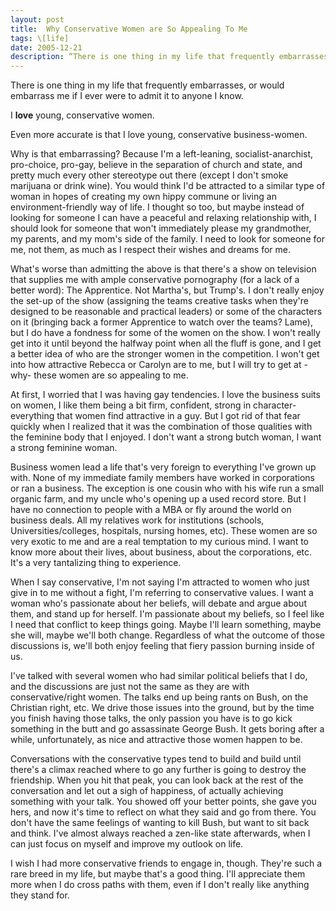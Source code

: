 ```yaml
---
layout: post
title:  Why Conservative Women are So Appealing To Me
tags: \[life]
date: 2005-12-21 
description: “There is one thing in my life that frequently embarrasses, or would embarrass me if I ever were to admit it to anyone I know.”
--- 
```


There is one thing in my life that frequently embarrasses, or would embarrass me if I ever were to admit it to anyone I know.

I **love** young, conservative women.

Even more accurate is that I love young, conservative business-women.

Why is that embarrassing? Because I'm a left-leaning, socialist-anarchist, pro-choice, pro-gay, believe in the separation of church and state, and pretty much every other stereotype out there (except I don't smoke marijuana or drink wine). You would think I'd be attracted to a similar type of woman in hopes of creating my own hippy commune or living an environment-friendly way of life. I thought so too, but maybe instead of looking for someone I can have a peaceful and relaxing relationship with, I should look for someone that won't immediately please my grandmother, my parents, and my mom's side of the family. I need to look for someone for me, not them, as much as I respect their wishes and dreams for me.

What's worse than admitting the above is that there's a show on television that supplies me with ample conservative pornography (for a lack of a better word): The Apprentice. Not Martha's, but Trump's. I don't really enjoy the set-up of the show (assigning the teams creative tasks when they're designed to be reasonable and practical leaders) or some of the characters on it (bringing back a former Apprentice to watch over the teams? Lame), but I do have a fondness for some of the women on the show. I won't really get into it until beyond the halfway point when all the fluff is gone, and I get a better idea of who are the stronger women in the competition. I won't get into how attractive Rebecca or Carolyn are to me, but I will try to get at -why- these women are so appealing to me.

At first, I worried that I was having gay tendencies. I love the business suits on women, I like them being a bit firm, confident, strong in character- everything that women find attractive in a guy. But I got rid of that fear quickly when I realized that it was the combination of those qualities with the feminine body that I enjoyed. I don't want a strong butch woman, I want a strong feminine woman.

Business women lead a life that's very foreign to everything I've grown up with. None of my immediate family members have worked in corporations or ran a business. The exception is one cousin who with his wife run a small organic farm, and my uncle who's opening up a used record store. But I have no connection to people with a MBA or fly around the world on business deals. All my relatives work for institutions (schools, Universities/colleges, hospitals, nursing homes, etc). These women are so very exotic to me and are a real temptation to my curious mind. I want to know more about their lives, about business, about the corporations, etc. It's a very tantalizing thing to experience.

When I say conservative, I'm not saying I'm attracted to women who just give in to me without a fight, I'm referring to conservative values. I want a woman who's passionate about her beliefs, will debate and argue about them, and stand up for herself. I'm passionate about my beliefs, so I feel like I need that conflict to keep things going. Maybe I'll learn something, maybe she will, maybe we'll both change. Regardless of what the outcome of those discussions is, we'll both enjoy feeling that fiery passion burning inside of us.

I've talked with several women who had similar political beliefs that I do, and the discussions are just not the same as they are with conservative/right women. The talks end up being rants on Bush, on the Christian right, etc. We drive those issues into the ground, but by the time you finish having those talks, the only passion you have is to go kick something in the butt and go assassinate George Bush. It gets boring after a while, unfortunately, as nice and attractive those women happen to be.

Conversations with the conservative types tend to build and build until there's a climax reached where to go any further is going to destroy the friendship. When you hit that peak, you can look back at the rest of the conversation and let out a sigh of happiness, of actually achieving something with your talk. You showed off your better points, she gave you hers, and now it's time to reflect on what they said and go from there. You don't have the same feelings of wanting to kill Bush, but want to sit back and think. I've almost always reached a zen-like state afterwards, when I can just focus on myself and improve my outlook on life.

I wish I had more conservative friends to engage in, though. They're such a rare breed in my life, but maybe that's a good thing. I'll appreciate them more when I do cross paths with them, even if I don't really like anything they stand for.
